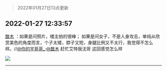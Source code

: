 > 2022年01月27日13点更新
<link rel="stylesheet" href="https://cdn.jsdelivr.net/gh/taotie6/sampleJSON@main/css/photo_show.css">
<meta name="referrer" content="no-referrer" />


 ## 2022-01-27 12:33:57 

 [㪚木](https://www.coolapk.com/feed/33130096?shareKey=ZDE0M2U0ODA5ZmU2NjFmMjI1ZjU~) ：如果是问照片，楼主拍的很棒；
如果是问女子，不是人身攻击，单纯从欣赏美色的角度而言，个子太矮，脖子又短，身腿比例又不太行，我觉得不怎么样。//<a class="feed-link-uname" href="/u/你的宇哥哥_">@你的宇哥哥_</a>:<a class="feed-link-uname" href="/u/㪚木">@㪚木</a> 赶忙艾特我沈哥  这回感觉怎么样 

<div class="album">
<img class="img-item" src="http://image.coolapk.com/feed/2021/0126/07/1081091_9866d34b_7006_7045@378x221.gif" />
</div>

 ------- 

